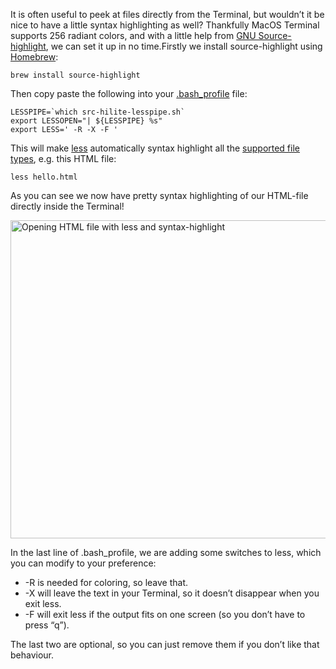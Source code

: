 It is often useful to peek at files directly from the Terminal, but wouldn’t it be nice to have a little syntax highlighting as well? Thankfully MacOS Terminal supports 256 radiant colors, and with a little help from [GNU Source-highlight](http://www.gnu.org/software/src-highlite/source-highlight.html), we can set it up in no time.Firstly we install source-highlight using [Homebrew](http://brew.sh/):

<!-- more-->

`brew install source-highlight`

Then copy paste the following into your [.bash_profile](http://www.joshstaiger.org/archives/2005/07/bash_profile_vs.html) file:

    LESSPIPE=`which src-hilite-lesspipe.sh`
    export LESSOPEN="| ${LESSPIPE} %s"
    export LESS=' -R -X -F '

This will make [less](https://developer.apple.com/library/mac/documentation/Darwin/Reference/ManPages/man1/less.1.html) automatically syntax highlight all the [supported file types](http://www.gnu.org/software/src-highlite/source-highlight.html#Supported-languages), e.g. this HTML file:

`less hello.html`

As you can see we now have pretty syntax highlighting of our HTML-file directly inside the Terminal!

<p>
    <img alt="Opening HTML file with less and syntax-highlight" src="/images/blog/syntax-highlight-files-macos-terminal-less/less.png" srcset="/images/blog/syntax-highlight-files-macos-terminal-less/less-2x.png 2x" width="509">
</p>

In the last line of .bash_profile, we are adding some switches to less, which you can modify to your preference:

* -R is needed for coloring, so leave that.
* -X will leave the text in your Terminal, so it doesn’t disappear when you exit less.
* -F will exit less if the output fits on one screen (so you don’t have to press “q”).

The last two are optional, so you can just remove them if you don’t like that behaviour.
